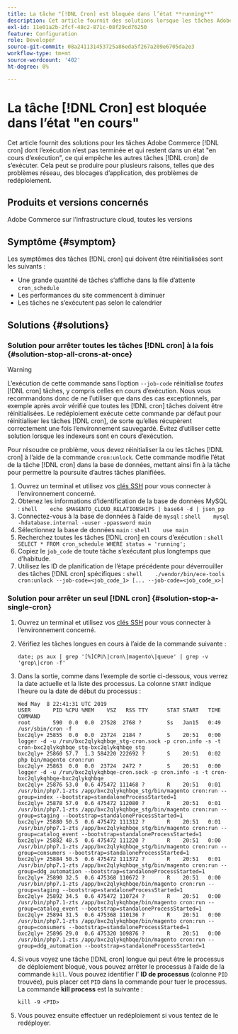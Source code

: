 ```yaml
---
title: La tâche "[!DNL Cron] est bloquée dans l’état **running**"
description: Cet article fournit des solutions lorsque les tâches Adobe Commerce [!DNL cron] ne se terminent pas et persistent dans un état "en cours d’exécution", ce qui empêche l’exécution d’autres tâches  [!DNL cron] de s’exécuter. Cela peut se produire pour plusieurs raisons, telles que des problèmes réseau, des blocages d’application, des problèmes de redéploiement.
exl-id: 11e01a2b-2fcf-48c2-871c-08f29cd76250
feature: Configuration
role: Developer
source-git-commit: 08a241131453725a86eda5f267a209e6705da2e3
workflow-type: tm+mt
source-wordcount: '402'
ht-degree: 0%

---
```


# La tâche [!DNL Cron] est bloquée dans l’état &quot;en cours&quot;

Cet article fournit des solutions pour les tâches Adobe Commerce [!DNL cron] dont l’exécution n’est pas terminée et qui restent dans un état &quot;en cours d’exécution&quot;, ce qui empêche les autres tâches [!DNL cron] de s’exécuter. Cela peut se produire pour plusieurs raisons, telles que des problèmes réseau, des blocages d’application, des problèmes de redéploiement.

## Produits et versions concernés

Adobe Commerce sur l’infrastructure cloud, toutes les versions

## Symptôme {#symptom}

Les symptômes des tâches [!DNL cron] qui doivent être réinitialisées sont les suivants :

* Une grande quantité de tâches s’affiche dans la file d’attente `cron_schedule`
* Les performances du site commencent à diminuer
* Les tâches ne s’exécutent pas selon le calendrier

## Solutions {#solutions}

### Solution pour arrêter toutes les tâches [!DNL cron] à la fois {#solution-stop-all-crons-at-once}

>[!WARNING]
>
>L’exécution de cette commande sans l’option `--job-code` réinitialise *toutes* [!DNL cron] tâches, y compris celles en cours d’exécution. Nous vous recommandons donc de ne l’utiliser que dans des cas exceptionnels, par exemple après avoir vérifié que toutes les [!DNL cron] tâches doivent être réinitialisées. Le redéploiement exécute cette commande par défaut pour réinitialiser les tâches [!DNL cron], de sorte qu’elles récupèrent correctement une fois l’environnement sauvegardé. Évitez d’utiliser cette solution lorsque les indexeurs sont en cours d’exécution.

Pour résoudre ce problème, vous devez réinitialiser la ou les tâches [!DNL cron] à l’aide de la commande `cron:unlock`. Cette commande modifie l’état de la tâche [!DNL cron] dans la base de données, mettant ainsi fin à la tâche pour permettre la poursuite d’autres tâches planifiées.

1. Ouvrez un terminal et utilisez vos [clés SSH](https://experienceleague.adobe.com/fr/docs/commerce-cloud-service/user-guide/develop/secure-connections) pour vous connecter à l’environnement concerné.
1. Obtenez les informations d’identification de la base de données MySQL :    ```shell    echo $MAGENTO_CLOUD_RELATIONSHIPS | base64 -d | json_pp    ```
1. Connectez-vous à la base de données à l’aide de `mysql` :    ```shell    mysql -hdatabase.internal -uuser -ppassword main    ```
1. Sélectionnez la base de données `main` :    ```shell    use main    ```
1. Recherchez toutes les tâches [!DNL cron] en cours d’exécution :    ```shell    SELECT * FROM cron_schedule WHERE status = 'running';    ```
1. Copiez le `job_code` de toute tâche s’exécutant plus longtemps que d’habitude.
1. Utilisez les ID de planification de l’étape précédente pour déverrouiller des tâches [!DNL cron] spécifiques :    ```shell    ./vendor/bin/ece-tools cron:unlock --job-code=<job_code_1> [... --job-code=<job_code_x>]    ```

### Solution pour arrêter un seul [!DNL cron] {#solution-stop-a-single-cron}

1. Ouvrez un terminal et utilisez vos [clés SSH](https://experienceleague.adobe.com/fr/docs/commerce-cloud-service/user-guide/develop/secure-connections) pour vous connecter à l’environnement concerné.
1. Vérifiez les tâches longues en cours à l’aide de la commande suivante :

   ```date; ps aux | grep '[%]CPU\|cron\|magento\|queue' | grep -v 'grep\|cron -f'```

1. Dans la sortie, comme dans l’exemple de sortie ci-dessous, vous verrez la date actuelle et la liste des processus. La colonne `START` indique l’heure ou la date de début du processus :

   ```
   Wed May  8 22:41:31 UTC 2019
   USER       PID %CPU %MEM    VSZ   RSS TTY      STAT START   TIME COMMAND
   root       590  0.0  0.0  27528  2768 ?        Ss   Jan15   0:49 /usr/sbin/cron -f
   bxc2qly+ 25855  0.0  0.0  23724  2184 ?        S    20:51   0:00 logger -d -u /run/bxc2qlykqhbqe_stg-cron.sock -p cron.info -s -t cron-bxc2qlykqhbqe_stg-bxc2qlykqhbqe_stg
   bxc2qly+ 25860 57.7  1.3 584220 222692 ?       S    20:51   0:02 php bin/magento cron:run
   bxc2qly+ 25863  0.0  0.0  23724  2472 ?        S    20:51   0:00 logger -d -u /run/bxc2qlykqhbqe-cron.sock -p cron.info -s -t cron-bxc2qlykqhbqe-bxc2qlykqhbqe
   bxc2qly+ 25876 53.0  0.6 475472 111468 ?       R    20:51   0:01 /usr/bin/php7.1-zts /app/bxc2qlykqhbqe_stg/bin/magento cron:run --group=index --bootstrap=standaloneProcessStarted=1
   bxc2qly+ 25878 57.0  0.6 475472 112080 ?       R    20:51   0:01 /usr/bin/php7.1-zts /app/bxc2qlykqhbqe_stg/bin/magento cron:run --group=staging --bootstrap=standaloneProcessStarted=1
   bxc2qly+ 25880 50.5  0.6 475472 111312 ?       R    20:51   0:01 /usr/bin/php7.1-zts /app/bxc2qlykqhbqe_stg/bin/magento cron:run --group=catalog_event --bootstrap=standaloneProcessStarted=1
   bxc2qly+ 25882 48.5  0.6 475472 111220 ?       R    20:51   0:00 /usr/bin/php7.1-zts /app/bxc2qlykqhbqe_stg/bin/magento cron:run --group=consumers --bootstrap=standaloneProcessStarted=1
   bxc2qly+ 25884 50.5  0.6 475472 111372 ?       R    20:51   0:01 /usr/bin/php7.1-zts /app/bxc2qlykqhbqe_stg/bin/magento cron:run --group=ddg_automation --bootstrap=standaloneProcessStarted=1
   bxc2qly+ 25890 32.5  0.6 475368 110672 ?       R    20:51   0:00 /usr/bin/php7.1-zts /app/bxc2qlykqhbqe/bin/magento cron:run --group=staging --bootstrap=standaloneProcessStarted=1
   bxc2qly+ 25892 34.5  0.6 475472 110724 ?       R    20:51   0:00 /usr/bin/php7.1-zts /app/bxc2qlykqhbqe/bin/magento cron:run --group=catalog_event --bootstrap=standaloneProcessStarted=1
   bxc2qly+ 25894 31.5  0.6 475368 110136 ?       R    20:51   0:00 /usr/bin/php7.1-zts /app/bxc2qlykqhbqe/bin/magento cron:run --group=consumers --bootstrap=standaloneProcessStarted=1
   bxc2qly+ 25896 29.0  0.6 475320 109876 ?       R    20:51   0:00 /usr/bin/php7.1-zts /app/bxc2qlykqhbqe/bin/magento cron:run --group=ddg_automation --bootstrap=standaloneProcessStarted=1
   ```

1. Si vous voyez une tâche [!DNL cron] longue qui peut être le processus de déploiement bloqué, vous pouvez arrêter le processus à l’aide de la commande `kill`. Vous pouvez identifier l’ **ID de processus** (colonne `PID` trouvée), puis placer cet `PID` dans la commande pour tuer le processus.
La commande **kill process** est la suivante :

   ```kill -9 <PID>```

1. Vous pouvez ensuite effectuer un redéploiement si vous tentez de le redéployer.

